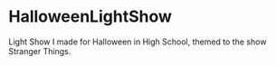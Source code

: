 # HalloweenLightShow
Light Show I made for Halloween in High School, themed to the show Stranger Things.
